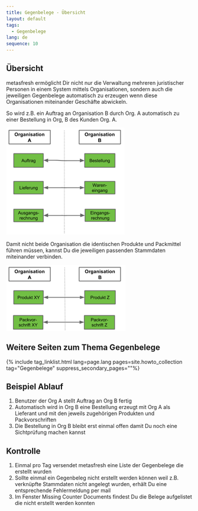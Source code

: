 ```yaml
---
title: Gegenbelege - Übersicht
layout: default
tags:
  - Gegenbelege  
lang: de
sequence: 10
---
```

## Übersicht

metasfresh ermöglicht Dir nicht nur die Verwaltung mehreren juristischer Personen in einem System mittels Organisationen, sondern auch die jeweiligen Gegenbelege automatisch zu erzeugen wenn diese Organisationen miteinander Geschäfte abwickeln.

So wird z.B. ein Auftrag an Organisation B durch Org. A automatisch zu einer Bestellung in Org, B des Kunden Org. A. 


![Gegenbelege](../images/de_Gegenbelege.png)


Damit nicht beide Organisation die identischen Produkte und Packmittel führen müssen, kannst Du die jeweiligen passenden Stammdaten miteinander verbinden.

![Gegenbelege Stammdaten](../images/de_Gegenbelege_Stammdaten.png) 


## Weitere Seiten zum Thema Gegenbelege

{% include tag_linklist.html lang=page.lang pages=site.howto_collection tag="Gegenbelege" suppress_secondary_pages=""%}

## Beispiel Ablauf

1. Benutzer der Org A stellt Auftrag an Org B fertig
2. Automatisch wird in Org B eine Bestellung erzeugt mit Org A als Lieferant und mit den jeweils zugehörigen Produkten und Packvorschriften 
3. Die Bestellung in Org B bleibt erst einmal offen damit Du noch eine Sichtprüfung machen kannst

## Kontrolle

1. Einmal pro Tag versendet metasfresh eine Liste der Gegenbelege die erstellt wurden
1. Sollte einmal ein Gegenbeleg nicht erstellt werden können weil z.B. verknüpfte Stammdaten nicht angelegt wurden, erhält Du eine entsprechende Fehlermeldung per mail
1. Im Fenster Missing Counter Documents findest Du die Belege aufgelistet die nicht erstellt werden konnten 






